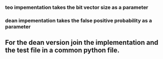 <h3>teo impementation takes the bit vector size as a parameter</h3>
<h3>dean impementation takes the false positive probability as a parameter</h3>
<h2>For the dean version join the implementation and the test file in a common python file.</h2>
